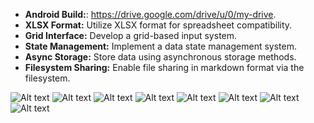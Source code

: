 - **Android Build:**: https://drive.google.com/drive/u/0/my-drive.
- **XLSX Format:** Utilize XLSX format for spreadsheet compatibility.
- **Grid Interface:** Develop a grid-based input system.
- **State Management:** Implement a data state management system.
- **Async Storage:** Store data using asynchronous storage methods.
- **Filesystem Sharing:** Enable file sharing in markdown format via the filesystem.

![Alt text](Screenshot_1698438868.png)
![Alt text](Screenshot_1698420800.png)
![Alt text](Screenshot_1698438841.png)
![Alt text](Screenshot_1698438849.png)
![Alt text](Screenshot_1698438853.png)
![Alt text](Screenshot_1698438859.png)
![Alt text](Screenshot_1698438862.png)
![Alt text](Screenshot_1698438887.png)
